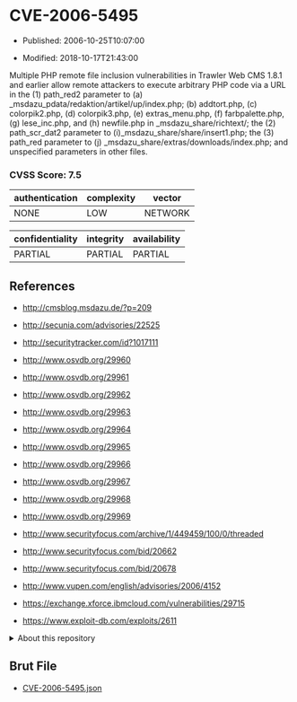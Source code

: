 # CVE-2006-5495

- Published: 2006-10-25T10:07:00

- Modified: 2018-10-17T21:43:00

Multiple PHP remote file inclusion vulnerabilities in Trawler Web CMS 1.8.1 and earlier allow remote attackers to execute arbitrary PHP code via a URL in the (1) path_red2 parameter to (a) _msdazu_pdata/redaktion/artikel/up/index.php; (b) addtort.php, (c) colorpik2.php, (d) colorpik3.php, (e) extras_menu.php, (f) farbpalette.php, (g) lese_inc.php, and (h) newfile.php in _msdazu_share/richtext/; the (2) path_scr_dat2 parameter to (i)_msdazu_share/share/insert1.php; the (3) path_red parameter to (j) _msdazu_share/extras/downloads/index.php; and unspecified parameters in other files.

### CVSS Score: **7.5**

| authentication | complexity | vector |
| --- | --- | --- |
| NONE | LOW | NETWORK |

| confidentiality | integrity | availability |
| --- | --- | --- |
| PARTIAL | PARTIAL | PARTIAL |

## References

* http://cmsblog.msdazu.de/?p=209

* http://secunia.com/advisories/22525

* http://securitytracker.com/id?1017111

* http://www.osvdb.org/29960

* http://www.osvdb.org/29961

* http://www.osvdb.org/29962

* http://www.osvdb.org/29963

* http://www.osvdb.org/29964

* http://www.osvdb.org/29965

* http://www.osvdb.org/29966

* http://www.osvdb.org/29967

* http://www.osvdb.org/29968

* http://www.osvdb.org/29969

* http://www.securityfocus.com/archive/1/449459/100/0/threaded

* http://www.securityfocus.com/bid/20662

* http://www.securityfocus.com/bid/20678

* http://www.vupen.com/english/advisories/2006/4152

* https://exchange.xforce.ibmcloud.com/vulnerabilities/29715

* https://www.exploit-db.com/exploits/2611

<details>
<summary>About this repository</summary> 

  This repository is part of the project [Live Hack CVE](https://github.com/Live-Hack-CVE). Main website can be found [www.live-hack.org](https://www.live-hack.org) 
  
  Made by [Sn0wAlice](https://github.com/Sn0wAlice) for the people that care about security and need to have a feed of the latest CVEs. Hope you enjoy it, don't forget to star the repo and follow me on [Twitter](https://twitter.com/Sn0wAlice) and [Github](https://github.com/Sn0wAlice). And that is my [personnal website](https://www.alice-snow.me/)

  - [Home Page](https://github.com/Live-Hack-CVE)
  - [Framework](https://github.com/Live-Hack-CVE/cve-framework)
  - [CVE database](https://github.com/Live-Hack-CVE/full_database)
  - [Changelog](https://github.com/Live-Hack-CVE/Changelog)
</details>

## Brut File

* [CVE-2006-5495.json](https://raw.githubusercontent.com/Live-Hack-CVE/full_database/main/cves/2006/CVE-2006-5495.json)

